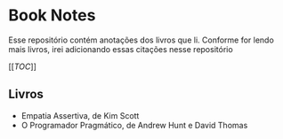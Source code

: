 # Book Notes

Esse repositório contém anotações dos livros que li. Conforme for lendo mais livros, irei adicionando essas citações nesse repositório

[[_TOC_]]

## Livros

- Empatia Assertiva, de Kim Scott
- O Programador Pragmático, de Andrew Hunt e David Thomas
